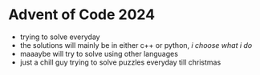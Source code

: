 # Advent of Code 2024
- trying to solve everyday
- the solutions will mainly be in either c++ or python, _i choose what i do_
- maaaybe will try to solve using other languages
- just a chill guy trying to solve puzzles everyday till christmas
